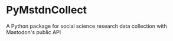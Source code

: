 # PyMstdnCollect
A Python package for social science research data collection with Mastodon's public API
